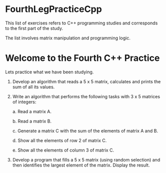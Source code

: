 # FourthLegPracticeCpp

This list of exercises refers to C++ programming studies and corresponds to the first part of the study.

The list involves matrix manipulation and programming logic.

# Welcome to the Fourth C++ Practice

Lets practice what we have been studying.

1. Develop an algorithm that reads a 5 x 5 matrix, calculates and prints the sum of all its values.

2. Write an algorithm that performs the following tasks with 3 x 5 matrices of integers:
   
   a. Read a matrix A.
   
   b. Read a matrix B.
   
   c. Generate a matrix C with the sum of the elements of matrix A and B.
   
   d. Show all the elements of row 2 of matrix C.
   
   e. Show all the elements of column 3 of matrix C.

3. Develop a program that fills a 5 x 5 matrix (using random selection) and then identifies the largest element of the matrix. Display the result.
